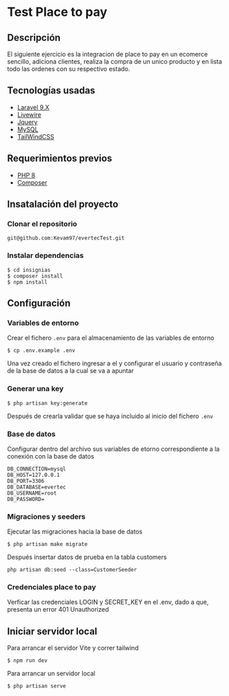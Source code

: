 # Test Place to pay

## Descripción

El siguiente ejercicio es la integracion de place to pay en un ecomerce sencillo, adiciona clientes, realiza la compra de un unico producto y en lista todo las ordenes con su respectivo estado.

## Tecnologías usadas
  * [Laravel 9.X](https://laravel.com/docs/9.x/installation)
  * [Livewire](https://laravel-livewire.com/)
  * [Jquery](https://jquery.com/)
  * [MySQL](https://www.mysql.com)
  * [TailWindCSS](https://tailwindcss.com)
  
## Requerimientos previos
  * [PHP 8](https://www.php.net/downloads)
  * [Composer](https://getcomposer.org)

## Insatalación del proyecto
### Clonar el repositorio
```
git@github.com:Kevam97/evertecTest.git
```

### Instalar dependencias
```
$ cd insignias
$ composer install
$ npm install
```

## Configuración
### Variables de entorno
Crear el fichero `.env` para el almacenamiento de las variables de entorno
```
$ cp .env.example .env
```
Una vez creado el fichero ingresar a el y configurar el usuario y contraseña de la base de datos a la cual se va a apuntar
### Generar una key
```
$ php artisan key:generate
```
Después de crearla validar que se haya incluido al inicio del fichero `.env`
### Base de datos
Configurar  dentro del archivo sus variables de etorno correspondiente a la conexión con la base de datos
```
DB_CONNECTION=mysql
DB_HOST=127.0.0.1
DB_PORT=3306
DB_DATABASE=evertec
DB_USERNAME=root
DB_PASSWORD=
```
### Migraciones y seeders
Ejecutar las migraciones hacia la base de datos
```
$ php artisan make migrate
```
Después insertar datos de prueba en la tabla customers

```
php artisan db:seed --class=CustomerSeeder
```

### Credenciales place to pay

Verficar las credenciales LOGIN y SECRET_KEY en el .env, dado a que, presenta un error 401 Unauthorized 



## Iniciar servidor local
Para arrancar el servidor Vite y correr tailwind
```
$ npm run dev
```
Para arrancar un servidor local
```
$ php artisan serve
```
